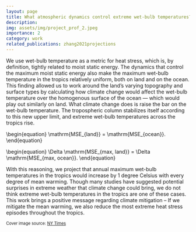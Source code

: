 ```yaml
---
layout: page
title: What atmospheric dynamics control extreme wet-bulb temperatures?
description: 
img: assets/img/project_prof_2.jpeg
importance: 2
category: work
related_publications: zhang2021projections
---
```

We use wet-bulb temperature as a metric for heat stress, which is, by definition, tightly related to moist static energy. The dynamics that control the maximum moist static energy also make the maximum wet-bulb temperature in the tropics relatively uniform, both on land and on the ocean. This finding allowed us to work around the land’s varying topography and surface types by calculating how climate change would affect the wet-bulb temperature over the homogenous surface of the ocean — which would play out similarly on land. What climate change does is raise the bar on the wet-bulb temperature. The tropospheric column stabilizes itself according to this new upper limit, and extreme wet-bulb temperatures across the tropics rise. 

\begin{equation}
\mathrm{MSE_{land}} = \mathrm{MSE_{ocean}}.
\end{equation}


\begin{equation}
\Delta \mathrm{MSE_{max, land}} = \Delta \mathrm{MSE_{max, ocean}}.
\end{equation}

With this reasoning, we project that annual maximum wet-bulb temperatures in the tropics would increase by 1 degree Celsius with every degree of mean warming. Though many studies have suggested potential surprises in extreme weather that climate change could bring, we do not think extreme wet-bulb temperatures in the tropics are one of these cases. This work brings a positive message regarding climate mitigation – If we mitigate the mean warming, we also reduce the most extreme heat stress episodes throughout the tropics.

<span class="cover-image-source">Cover image source: <a href="https://www.nytimes.com/2015/06/07/opinion/sunday/the-deadly-combination-of-heat-and-humidity.html">NY Times</a></span>

<style>
.cover-image-source {
    font-size: 0.8em; /* 80% of the parent element's font size */
}
</style>